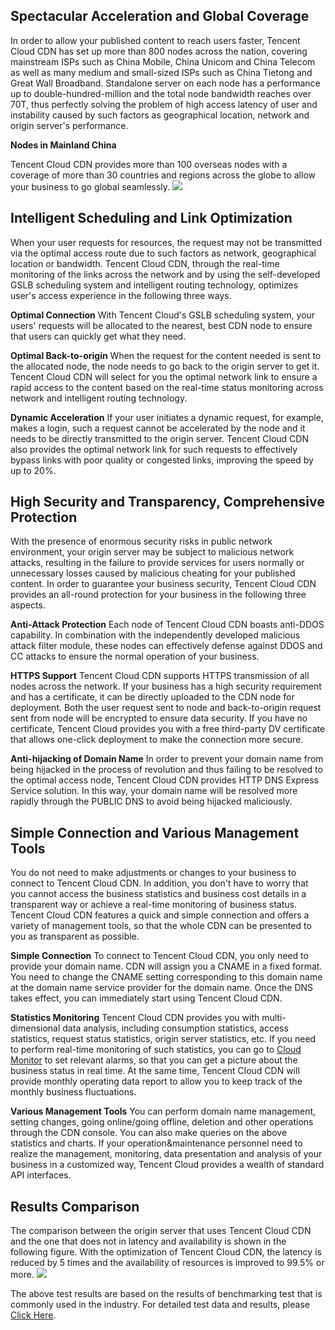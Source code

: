 ## Spectacular Acceleration and Global Coverage

In order to allow your published content to reach users faster, Tencent Cloud CDN has set up more than 800 nodes across the nation, covering mainstream ISPs such as China Mobile, China Unicom and China Telecom as well as many medium and small-sized ISPs such as China Tietong and Great Wall Broadband. Standalone server on each node has a performance up to double-hundred-million and the total node bandwidth reaches over 70T, thus perfectly solving the problem of high access latency of user and instability caused by such factors as geographical location, network and origin server's performance.

**Nodes in Mainland China**

Tencent Cloud CDN provides more than 100 overseas nodes with a coverage of more than 30 countries and regions across the globe to allow your business to go global seamlessly.
![](https://mc.qcloudimg.com/static/img/19f5708498e59acef7d60a755dee686e/image.png)

## Intelligent Scheduling and Link Optimization

When your user requests for resources, the request may not be transmitted via the optimal access route due to such factors as network, geographical location or bandwidth. Tencent Cloud CDN, through the real-time monitoring of the links across the network and by using the self-developed GSLB scheduling system and intelligent routing technology, optimizes user's access experience in the following three ways.

**Optimal Connection**
With Tencent Cloud's GSLB scheduling system, your users' requests will be allocated to the nearest, best CDN node to ensure that users can quickly get what they need.


**Optimal Back-to-origin**
When the request for the content needed is sent to the allocated node, the node needs to go back to the origin server to get it. Tencent Cloud CDN will select for you the optimal network link to ensure a rapid access to the content based on the real-time status monitoring across network and intelligent routing technology.

**Dynamic Acceleration**
If your user initiates a dynamic request, for example, makes a login, such a request cannot be accelerated by the node and it needs to be directly transmitted to the origin server. Tencent Cloud CDN also provides the optimal network link for such requests to effectively bypass links with poor quality or congested links, improving the speed by up to 20%.


## High Security and Transparency, Comprehensive Protection

With the presence of enormous security risks in public network environment, your origin server may be subject to malicious network attacks, resulting in the failure to provide services for users normally or unnecessary losses caused by malicious cheating for your published content. In order to guarantee your business security, Tencent Cloud CDN provides an all-round protection for your business in the following three aspects.

**Anti-Attack Protection**
Each node of Tencent Cloud CDN boasts anti-DDOS capability. In combination with the independently developed malicious attack filter module, these nodes can effectively defense against DDOS and CC attacks to ensure the normal operation of your business.

**HTTPS Support**
Tencent Cloud CDN supports HTTPS transmission of all nodes across the network. If your business has a high security requirement and has a certificate, it can be directly uploaded to the CDN node for deployment. Both the user request sent to node and back-to-origin request sent from node will be encrypted to ensure data security. If you have no certificate, Tencent Cloud provides you with a free third-party DV certificate that allows one-click deployment to make the connection more secure.

**Anti-hijacking of Domain Name**
In order to prevent your domain name from being hijacked in the process of revolution and thus failing to be resolved to the optimal access node, Tencent Cloud CDN provides HTTP DNS Express Service solution. In this way, your domain name will be resolved more rapidly through the PUBLIC DNS to avoid being hijacked maliciously.

## Simple Connection and Various Management Tools

You do not need to make adjustments or changes to your business to connect to Tencent Cloud CDN. In addition, you don't have to worry that you cannot access the business statistics and business cost details in a transparent way or achieve a real-time monitoring of business status. Tencent Cloud CDN features a quick and simple connection and offers a variety of management tools, so that the whole CDN can be presented to you as transparent as possible.

**Simple Connection**
To connect to Tencent Cloud CDN, you only need to provide your domain name. CDN will assign you a CNAME in a fixed format. You need to change the CNAME setting corresponding to this domain name at the domain name service provider for the domain name. Once the DNS takes effect, you can immediately start using Tencent Cloud CDN.

**Statistics Monitoring**
Tencent Cloud CDN provides you with multi-dimensional data analysis, including consumption statistics, access statistics, request status statistics, origin server statistics, etc. If you need to perform real-time monitoring of such statistics, you can go to [Cloud Monitor](https://console.cloud.tencent.com/monitor/overview) to set relevant alarms, so that you can get a picture about the business status in real time. At the same time, Tencent Cloud CDN will provide monthly operating data report to allow you to keep track of the monthly business fluctuations.

**Various Management Tools**
You can perform domain name management, setting changes, going online/going offline, deletion and other operations through the CDN console. You can also make queries on the above statistics and charts. If your operation&maintenance personnel need to realize the management, monitoring, data presentation and analysis of your business in a customized way, Tencent Cloud provides a wealth of standard API interfaces.


## Results Comparison

The comparison between the origin server that uses Tencent Cloud CDN and the one that does not in latency and availability is shown in the following figure. With the optimization of Tencent Cloud CDN, the latency is reduced by 5 times and the availability of resources is improved to 99.5% or more.
![](https://mc.qcloudimg.com/static/img/dc9c78168a5efdd9935c376ed7c4b8b0/CDN-Advantages.png)

The above test results are based on the results of benchmarking test that is commonly used in the industry. For detailed test data and results, please [Click Here](https://cloud.tencent.com/doc/product/228/1198).


